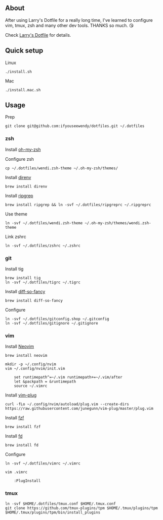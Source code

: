 ## About

After using Larry's Dotfile for a really long time, I've learned to configure vim, tmux, zsh and many other dev tools. THANKS so much. :kissing_heart:

Check [Larry's Dotfile](https://github.com/larrylv/dotfiles) for details.

## Quick setup

Linux

```
./install.sh
```

Mac

```
./install.mac.sh
```

## Usage

Prep

```
git clone git@github.com:ifyouseewendy/dotfiles.git ~/.dotfiles
```

### zsh

Install [oh-my-zsh](https://ohmyz.sh/#install)

Configure zsh
```
cp ~/.dotfiles/wendi.zsh-theme ~/.oh-my-zsh/themes/
```

Install [direnv](https://direnv.net/)

```
brew install direnv
```

Install [ripgrep](https://github.com/BurntSushi/ripgrep)

```
brew install ripgrep && ln -svf ~/.dotfiles/ripgreprc ~/.ripgreprc
```

Use theme

```
ln -svf ~/.dotfiles/wendi.zsh-theme ~/.oh-my-zsh/themes/wendi.zsh-theme
```

Link zshrc

```
ln -svf ~/.dotfiles/zshrc ~/.zshrc
```

### git

Install tig
```
brew install tig
ln -svf ~/.dotfiles/tigrc ~/.tigrc
```

Install [diff-so-fancy](https://github.com/so-fancy/diff-so-fancy)
```
brew install diff-so-fancy
```

Configure

```
ln -svf ~/.dotfiles/gitconfig.shop ~/.gitconfig
ln -svf ~/.dotfiles/gitignore ~/.gitignore
```

### vim

Install [Neovim](https://neovim.io/)

```
brew install neovim

mkdir -p ~/.config/nvim
vim ~/.config/nvim/init.vim

	set runtimepath^=~/.vim runtimepath+=~/.vim/after
	let &packpath = &runtimepath
	source ~/.vimrc
```

Install [vim-plug](https://github.com/junegunn/vim-plug#unix-linux)
```
curl -fLo ~/.config/nvim/autoload/plug.vim --create-dirs https://raw.githubusercontent.com/junegunn/vim-plug/master/plug.vim
```

Install [fzf](https://github.com/junegunn/fzf)

```
brew install fzf
```

Install [fd](https://github.com/sharkdp/fd)
```
brew install fd
```

Configure

```
ln -svf ~/.dotfiles/vimrc ~/.vimrc

vim .vimrc

	:PlugInstall
```

### tmux

```
ln -svf $HOME/.dotfiles/tmux.conf $HOME/.tmux.conf
git clone https://github.com/tmux-plugins/tpm $HOME/.tmux/plugins/tpm
$HOME/.tmux/plugins/tpm/bin/install_plugins
```

